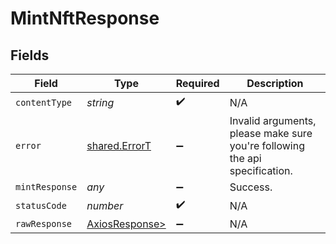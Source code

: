 # MintNftResponse


## Fields

| Field                                                                       | Type                                                                        | Required                                                                    | Description                                                                 |
| --------------------------------------------------------------------------- | --------------------------------------------------------------------------- | --------------------------------------------------------------------------- | --------------------------------------------------------------------------- |
| `contentType`                                                               | *string*                                                                    | :heavy_check_mark:                                                          | N/A                                                                         |
| `error`                                                                     | [shared.ErrorT](../../models/shared/errort.md)                              | :heavy_minus_sign:                                                          | Invalid arguments, please make sure you're following the api specification. |
| `mintResponse`                                                              | *any*                                                                       | :heavy_minus_sign:                                                          | Success.                                                                    |
| `statusCode`                                                                | *number*                                                                    | :heavy_check_mark:                                                          | N/A                                                                         |
| `rawResponse`                                                               | [AxiosResponse>](https://axios-http.com/docs/res_schema)                    | :heavy_minus_sign:                                                          | N/A                                                                         |